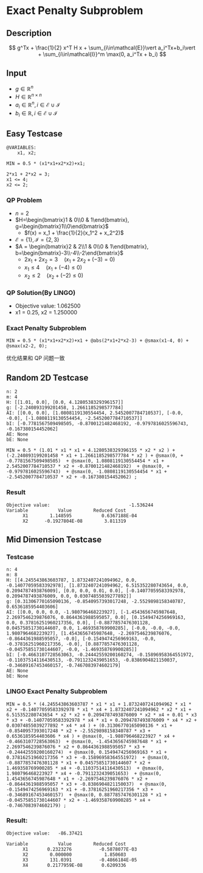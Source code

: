 # Exact Penalty Subproblem
## Description
$$
g^Tx + \frac{1}{2} x^T H x + \sum_{i\in\mathcal{E}}\vert a_i^Tx+b_i\vert + \sum_{i\in\mathcal{I}}^m \max(0, a_i^Tx + b_i)
$$

## Input
- $g\in\mathbb{R}^n$
- $H\in\mathbb{R}^{n\times n}$
- $a_i\in\mathbb{R}^n, i\in\mathcal{E}\cup \mathcal{I}$
- $b_i\in\mathbb{R}, i\in\mathcal{E}\cup \mathcal{I}$

## Easy Testcase
```lingo
@VARIABLES:
	x1, x2;

MIN = 0.5 * (x1*x1+x2*x2)+x1;

2*x1 + 2*x2 = 3;
x1 <= 4;
x2 <= 2;
```
### QP Problem
- $n=2$
- $H=\begin{bmatrix}1 & 0\\0 & 1\end{bmatrix}, g=\begin{bmatrix}1\\0\end{bmatrix}$
  - $f(x) = x_1  + \frac{1}{2}(x_1^2 + x_2^2)$
- $\mathcal{E}=\{1\}, \mathcal{I}=\{2, 3\}$
- $A = \begin{bmatrix}2 & 2\\1 & 0\\0 & 1\end{bmatrix}, b=\begin{bmatrix}-3\\-4\\-2\end{bmatrix}$
  - $2x_1 + 2 x_2 = 3\quad\bigg(x_1+2x_2+(-3) = 0\bigg)$
  - $x_1\leq 4\quad\bigg(x_1+(-4)\leq 0\bigg)$
  - $x_2\leq 2\quad\bigg(x_2+(-2)\leq 0\bigg)$
### QP Solution(By LINGO)
- Objective value: 1.062500
- x1 = 0.25, x2 = 1.250000
### Exact Penalty Subproblem
```lingo
MIN = 0.5 * (x1*x1+x2*x2)+x1 + @abs(2*x1+2*x2-3) + @smax(x1-4, 0) + @smax(x2-2, 0);
```
优化结果和 QP 问题一致

## Random 2D Testcase
```
n: 2
m: 4
H: [[1.01, 0.0], [0.0, 4.1280538329396157]]
g: [-2.240893199201458, 1.2661185298577784]
AI: [[0.0, 0.0], [1.0808119130554454, 2.5452007784710537], [-0.0, -0.0], [-1.0808119130554454, -2.5452007784710537]]
bI: [-0.7781567509498505, -0.8700121482468192, -0.9797816025596743, -0.167380154452062]
AE: None
bE: None
```

```lingo
MIN = 0.5 * (1.01 * x1 * x1 + 4.1280538329396155 * x2 * x2 ) + (-2.240893199201458 * x1 + 1.2661185298577784 * x2 ) + @smax(0, + -0.7781567509498505)  + @smax(0, 1.0808119130554454 * x1 + 2.5452007784710537 * x2 + -0.8700121482468192)  + @smax(0, + -0.9797816025596743)  + @smax(0, -1.0808119130554454 * x1 + -2.5452007784710537 * x2 + -0.167380154452062) ;
```

### Result
```
Objective value:                             -1.536244
Variable           Value        Reduced Cost
      X1        1.148595           0.6367188E-04
      X2      -0.1927804E-08        3.811319
```

## Mid Dimension Testcase
### Testcase
```
n: 4
m: 8
H: [[4.245543863603787, 1.8732407241094962, 0.0, -0.14077059583392978], [1.8732407241094962, 6.515352280743654, 0.0, 0.2094787493876009], [0.0, 0.0, 0.01, 0.0], [-0.14077059583392978, 0.2094787493876009, 0.0, 0.03074855039277892]]
g: [0.31306770165090136, -0.8540957393017248, -2.5529898158340787, 0.6536185954403606]
AI: [[0.0, 0.0, 0.0, -1.980796468223927], [-1.4543656745987648, 2.2697546239876076, 0.8644361988595057, 0.0], [0.1549474256969163, 0.0, 0.37816251960217356, 0.0], [-0.8877857476301128, 0.04575851730144607, 0.0, 1.469358769900285], [-0.0, -0.0, -0.0, 1.980796468223927], [1.4543656745987648, -2.2697546239876076, -0.8644361988595057, -0.0], [-0.1549474256969163, -0.0, -0.37816251960217356, -0.0], [0.8877857476301128, -0.04575851730144607, -0.0, -1.469358769900285]]
bI: [-0.4663107728563063, -0.24442559200160274, -0.15896958364551972, -0.11037514116430513, -0.7911232439051653, -0.8386904821150037, -0.34689167453460157, -0.7467083974602179]
AE: None
bE: None

```
### LINGO Exact Penalty Subproblem
```lingo
MIN = 0.5 * (4.245543863603787 * x1 * x1 + 1.8732407241094962 * x1 * x2 + -0.14077059583392978 * x1 * x4 + 1.8732407241094962 * x2 * x1 + 6.515352280743654 * x2 * x2 + 0.2094787493876009 * x2 * x4 + 0.01 * x3 * x3 + -0.14077059583392978 * x4 * x1 + 0.2094787493876009 * x4 * x2 + 0.03074855039277892 * x4 * x4 ) + (0.31306770165090136 * x1 + -0.8540957393017248 * x2 + -2.5529898158340787 * x3 + 0.6536185954403606 * x4 ) + @smax(0, -1.980796468223927 * x4 + -0.4663107728563063)  + @smax(0, -1.4543656745987648 * x1 + 2.2697546239876076 * x2 + 0.8644361988595057 * x3 + -0.24442559200160274)  + @smax(0, 0.1549474256969163 * x1 + 0.37816251960217356 * x3 + -0.15896958364551972)  + @smax(0, -0.8877857476301128 * x1 + 0.04575851730144607 * x2 + 1.469358769900285 * x4 + -0.11037514116430513)  + @smax(0, 1.980796468223927 * x4 + -0.7911232439051653)  + @smax(0, 1.4543656745987648 * x1 + -2.2697546239876076 * x2 + -0.8644361988595057 * x3 + -0.8386904821150037)  + @smax(0, -0.1549474256969163 * x1 + -0.37816251960217356 * x3 + -0.34689167453460157)  + @smax(0, 0.8877857476301128 * x1 + -0.04575851730144607 * x2 + -1.469358769900285 * x4 + -0.7467083974602179) ;
```

### Result:
```
Objective value:   -86.37421

Variable           Value        Reduced Cost
      X1       0.2323276          -0.5878077E-03
      X2        0.000000            1.850603
      X3        131.0391          -0.4866184E-05
      X4       0.2177959E-08       0.6209336
```
